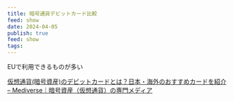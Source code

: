```yaml
---
title: 暗号通貨デビットカード比較
feed: show
date: 2024-04-05
publish: true
feed: show
tags:
---
```

EUで利用できるものが多い

[仮想通貨(暗号資産)のデビットカードとは？日本・海外のおすすめカードを紹介 – Mediverse｜暗号資産（仮想通貨）の専門メディア](https://www.for-it.co.jp/mediverse/creditcard/debitcard/)